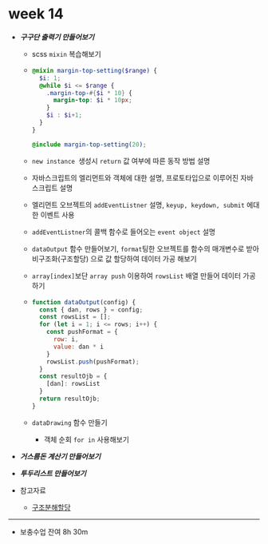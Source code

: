 # week 14

+ ***구구단 출력기 만들어보기***

  + scss `mixin` 복습해보기

  + ```scss
    @mixin margin-top-setting($range) {
      $i: 1;
      @while $i <= $range {
        .margin-top-#{$i * 10} {
          margin-top: $i * 10px;
        }
        $i : $i+1;
      }
    }
    
    @include margin-top-setting(20);
    ```

  + `new instance `생성시 `return` 값 여부에 따른 동작 방법 설명

  + 자바스크립트의 엘리먼트와 객체에 대한 설명, 프로토타입으로 이루어진 자바스크립트 설명

  + 엘리먼트 오브젝트의 `addEventListner` 설명, `keyup, keydown, submit` 에대한 이벤트 사용

  + `addEventListner`의 콜백 함수로 들어오는 `event object` 설명

  + `dataOutput` 함수 만들어보기, `format`팅한 오브젝트를 함수의 매개변수로 받아 비구조화(구조할당) 으로 값 할당하여 데이터 가공 해보기

  + `array[index]`보단 `array push` 이용하여 `rowsList` 배열 만들어 데이터 가공하기

  + ```js
    function dataOutput(config) {
      const { dan, rows } = config;
      const rowsList = [];
      for (let i = 1; i <= rows; i++) {
        const pushFormat = {
          row: i,
          value: dan * i
        }
        rowsList.push(pushFormat);
      }
      const resultOjb = {
        [dan]: rowsList
      }
      return resultOjb;
    }
    
    ```

  + `dataDrawing` 함수 만들기

    +  객체 순회 `for in` 사용해보기

  

+ ***거스름돈 계산기 만들어보기***

+ ***투두리스트 만들어보기***







+ 참고자료
  + [구조분해할당](https://developer.mozilla.org/ko/docs/Web/JavaScript/Reference/Operators/Destructuring_assignment)





<hr>

+ 보충수업 잔여 8h 30m